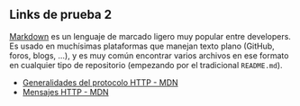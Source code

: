 ## Links de prueba 2

[Markdown](https://es.wikipedia.org/wiki/Markdown) es un lenguaje de marcado
ligero muy popular entre developers. Es usado en muchísimas plataformas que
manejan texto plano (GitHub, foros, blogs, ...), y es muy común
encontrar varios archivos en ese formato en cualquier tipo de repositorio
(empezando por el tradicional `README.md`).

  * [Generalidades del protocolo HTTP - MDN](https://developer.mozilla.org/es/docs/Web/HTTP/Overview)
  * [Mensajes HTTP - MDN](https://devdgdfgeloper.mozilla.org/es/docs/Web/HTTP/Messages)
